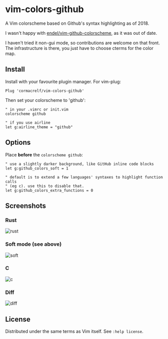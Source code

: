 # vim-colors-github

A Vim colorscheme based on Github's syntax highlighting as of 2018.

I wasn't happy with [endel/vim-github-colorscheme](https://github.com/endel/vim-github-colorscheme), as it was out of date.

I haven't tried it non-gui mode, so contributions are welcome on that front. The infrastructure is there, you just have to choose cterms for the color map.

## Install

Install with your favourite plugin manager. For vim-plug:

```viml
Plug 'cormacrelf/vim-colors-github'
```

Then set your colorscheme to 'github':

```viml
" in your .vimrc or init.vim
colorscheme github

" if you use airline
let g:airline_theme = "github"
```

## Options

Place **before** the `colorscheme github`:

```viml
" use a slightly darker background, like GitHub inline code blocks
let g:github_colors_soft = 1

" default is to extend a few languages' syntaxes to highlight function calls
" (eg c). use this to disable that.
let g:github_colors_extra_functions = 0
```

## Screenshots

### Rust

![rust](https://raw.githubusercontent.com/cormacrelf/vim-colors-github/master/shots/rust.png)

### Soft mode (see above)

![soft](https://raw.githubusercontent.com/cormacrelf/vim-colors-github/master/shots/soft.png)

### C

![c](https://raw.githubusercontent.com/cormacrelf/vim-colors-github/master/shots/c.png)

### Diff

![diff](https://raw.githubusercontent.com/cormacrelf/vim-colors-github/master/shots/diff.png)

## License

Distributed under the same terms as Vim itself. See `:help license`.

